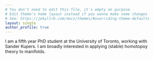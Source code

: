 ```yaml
---
# You don't need to edit this file, it's empty on purpose.
# Edit theme's home layout instead if you wanna make some changes
# See: https://jekyllrb.com/docs/themes/#overriding-theme-defaults
layout: single
author_profile: true
---
```

I am a fifth year PhD student at the University of Toronto, working with Sander Kupers. I am broadly interested in applying (stable) homotopoy theory to manifolds. 
